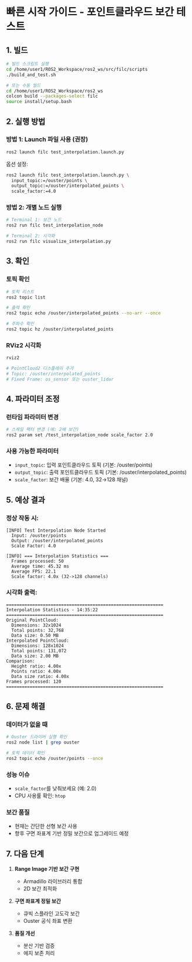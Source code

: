 # 빠른 시작 가이드 - 포인트클라우드 보간 테스트

## 1. 빌드

```bash
# 빌드 스크립트 실행
cd /home/user1/ROS2_Workspace/ros2_ws/src/filc/scripts
./build_and_test.sh

# 또는 수동 빌드
cd /home/user1/ROS2_Workspace/ros2_ws
colcon build --packages-select filc
source install/setup.bash
```

## 2. 실행 방법

### 방법 1: Launch 파일 사용 (권장)
```bash
ros2 launch filc test_interpolation.launch.py
```

옵션 설정:
```bash
ros2 launch filc test_interpolation.launch.py \
  input_topic:=/ouster/points \
  output_topic:=/ouster/interpolated_points \
  scale_factor:=4.0
```

### 방법 2: 개별 노드 실행
```bash
# Terminal 1: 보간 노드
ros2 run filc test_interpolation_node

# Terminal 2: 시각화
ros2 run filc visualize_interpolation.py
```

## 3. 확인

### 토픽 확인
```bash
# 토픽 리스트
ros2 topic list

# 출력 확인
ros2 topic echo /ouster/interpolated_points --no-arr --once

# 주파수 확인
ros2 topic hz /ouster/interpolated_points
```

### RViz2 시각화
```bash
rviz2

# PointCloud2 디스플레이 추가
# Topic: /ouster/interpolated_points
# Fixed Frame: os_sensor 또는 ouster_lidar
```

## 4. 파라미터 조정

### 런타임 파라미터 변경
```bash
# 스케일 팩터 변경 (예: 2배 보간)
ros2 param set /test_interpolation_node scale_factor 2.0
```

### 사용 가능한 파라미터
- `input_topic`: 입력 포인트클라우드 토픽 (기본: /ouster/points)
- `output_topic`: 출력 포인트클라우드 토픽 (기본: /ouster/interpolated_points)
- `scale_factor`: 보간 배율 (기본: 4.0, 32→128 채널)

## 5. 예상 결과

### 정상 작동 시:
```
[INFO] Test Interpolation Node Started
  Input: /ouster/points
  Output: /ouster/interpolated_points
  Scale Factor: 4.0

[INFO] === Interpolation Statistics ===
  Frames processed: 50
  Average time: 45.32 ms
  Average FPS: 22.1
  Scale factor: 4.0x (32->128 channels)
```

### 시각화 출력:
```
============================================================
Interpolation Statistics - 14:35:22
============================================================
Original PointCloud:
  Dimensions: 32x1024
  Total points: 32,768
  Data size: 0.50 MB
Interpolated PointCloud:
  Dimensions: 128x1024
  Total points: 131,072
  Data size: 2.00 MB
Comparison:
  Height ratio: 4.00x
  Points ratio: 4.00x
  Data size ratio: 4.00x
Frames processed: 120
============================================================
```

## 6. 문제 해결

### 데이터가 없을 때
```bash
# Ouster 드라이버 실행 확인
ros2 node list | grep ouster

# 토픽 데이터 확인
ros2 topic echo /ouster/points --once
```

### 성능 이슈
- `scale_factor`를 낮춰보세요 (예: 2.0)
- CPU 사용률 확인: `htop`

### 보간 품질
- 현재는 간단한 선형 보간 사용
- 향후 구면 좌표계 기반 정밀 보간으로 업그레이드 예정

## 7. 다음 단계

1. **Range Image 기반 보간 구현**
   - Armadillo 라이브러리 통합
   - 2D 보간 최적화

2. **구면 좌표계 정밀 보간**
   - 큐빅 스플라인 고도각 보간
   - Ouster 공식 좌표 변환

3. **품질 개선**
   - 분산 기반 검증
   - 에지 보존 처리